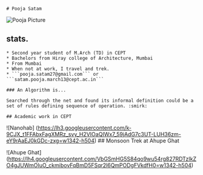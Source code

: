 
    # Pooja Satam
   ![Pooja Picture](https://lh4.googleusercontent.com/mTLYFiFWXyjQpORj-CFOG7acB6xd4f0SdZ7OsOcfSb8eI1sen7fEKcFsKMmxJnqfTOHCjBDkNm0=w1342-h504)
 ## stats.

    * Second year student of M.Arch (TD) in CEPT
    * Bachelors from Hiray college of Architecture, Mumbai
    * From Mumbai
    * When not at work, I travel and trek.
    * ```pooja.satam27@gmail.com``` or ```satam.pooja.march13@cept.ac.in```

    ### An Algorithm is...

    Searched through the net and found its informal definition could be a set of rules defining sequence of operation. :smirk:

    ## Academic work in CEPT

 ![Nanohab]
(https://lh3.googleusercontent.com/k-9CJX_t1FFAbxFagXMRz_svy_H2VIOaQIWx7_59jAdG7c3UT-LUH36zm-eY9rAaEJ0kGDc-zxg=w1342-h504)
    ## Monsoon Trek at Ahupe Ghat

![Ahupe Ghat]
(https://lh4.googleusercontent.com/VbGSmHG5S84qo9wu54rg827RDTzIkZO4gJUWmOIuO_ckmibovFqBmD5FSqr2l6QmPODgFVkdfH0=w1342-h504)